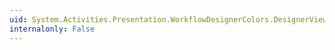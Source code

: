 ```yaml
---
uid: System.Activities.Presentation.WorkflowDesignerColors.DesignerViewShellBarSelectedColorGradientEndColor
internalonly: False
---
```

